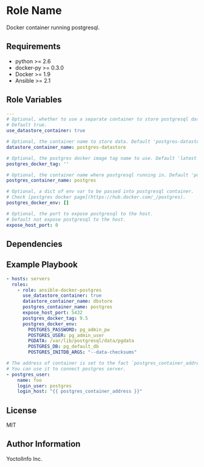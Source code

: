Role Name
=========

Docker container running postgresql.

Requirements
------------

- python >= 2.6
- docker-py >= 0.3.0
- Docker >= 1.9
- Ansible >= 2.1

Role Variables
--------------

```yaml
---
# Optional, whether to use a separate container to store postgresql data files.
# Default true.
use_datastore_container: true

# Optional, the container name to store data. Default 'postgres-datastore'.
datastore_container_name: postgres-datastore

# Optional, the postgres docker image tag name to use. Default 'latest'.
postgres_docker_tag: ''

# Optional, the container name where postgresql running in. Default 'postgres'.
postgres_container_name: postgres

# Optional, a dict of env var to be passed into postgresql container.
# Check [postgres docker page](https://hub.docker.com/_/postgres).
postgres_docker_env: []

# Optional, the port to expose postgresql to the host.
# Default not expose postgresql to the host.
expose_host_port: 0
```

Dependencies
------------


Example Playbook
----------------

```yaml
- hosts: servers
  roles:
    - role: ansible-docker-postgres
      use_datastore_container: true
      datastore_container_name: dbstore
      postgres_container_name: postgres
      expose_host_port: 5432
      postgres_docker_tag: 9.5
      postgres_docker_env:
        POSTGRES_PASSWORD: pg_admin_pw
        POSTGRES_USER: pg_admin_user
        PGDATA: /var/lib/postgresql/data/pgdata
        POSTGRES_DB: pg_default_db
        POSTGRES_INITDB_ARGS: "--data-checksums"

# The address of container is set to the fact `postgres_container_address`.
# You can use it to connect postgres server.
- postgres_user:
    name: foo
    login_user: postgres
    login_host: "{{ postgres_container_address }}"
```

License
-------

MIT

Author Information
------------------

YoctolInfo Inc.
